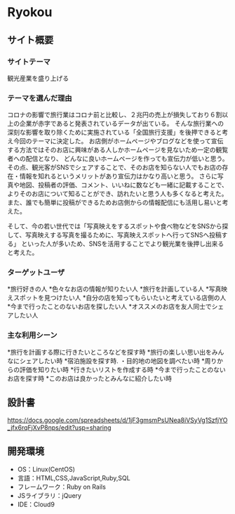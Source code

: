 # Ryokou

## サイト概要
### サイトテーマ
観光産業を盛り上げる

### テーマを選んだ理由
コロナの影響で旅行業はコロナ前と比較し、２兆円の売上が損失しており６割以上の企業が赤字であると発表されているデータが出ている。
そんな旅行業への深刻な影響を取り除くために実施されている「全国旅行支援」を後押できると考え今回のテーマに決定した。
お店側がホームページやブログなどを使って宣伝する方法ではそのお店に興味がある人しかホームページを見ないため一定の観覧者への配信となり、
どんなに良いホームページを作っても宣伝力が低いと思う。
その点、観光客がSNSでシェアすることで、そのお店を知らない人でもお店の存在・情報を知れるというメリットがあり宣伝力はかなり高いと思う。
さらに写真や地図、投稿者の評価、コメント、いいねに数なども一緒に記載することで、よりそのお店について知ることができ、訪れたいと思う人も多くなると考えた。
また、誰でも簡単に投稿ができるためお店側からの情報配信にも活用し易いと考えた。

そして、今の若い世代では「写真映えをするスポットや食べ物などをSNSから探して、写真映えする写真を撮るために、写真映えスポットへ行ってSNSへ投稿する」
といった人が多いため、SNSを活用することでより観光業を後押し出来ると考えた。


### ターゲットユーザ
*旅行好きの人
*色々なお店の情報が知りたい人
*旅行を計画している人
*写真映えスポットを見つけたい人
*自分の店を知ってもらいたいと考えている店側の人
*今まで行ったことのないお店を探したい人
*オススメのお店を友人同士でシェアしたい人

### 主な利用シーン
*旅行を計画する際に行きたいところなどを探す時
*旅行の楽しい思い出をみんなにシェアしたい時
*宿泊施設を探す時. ・目的地の地図を調べたい時
*周りからの評価を知りたい時
*行きたいリストを作成する時
*今まで行ったことのないお店を探す時
*このお店は良かったとみんなに紹介したい時


## 設計書

https://docs.google.com/spreadsheets/d/1jF3gmsmPsUNea8iVSyVg1SzfjYO_jfx6rqFjXvP8nps/edit?usp=sharing


## 開発環境
- OS：Linux(CentOS)
- 言語：HTML,CSS,JavaScript,Ruby,SQL
- フレームワーク：Ruby on Rails
- JSライブラリ：jQuery
- IDE：Cloud9

